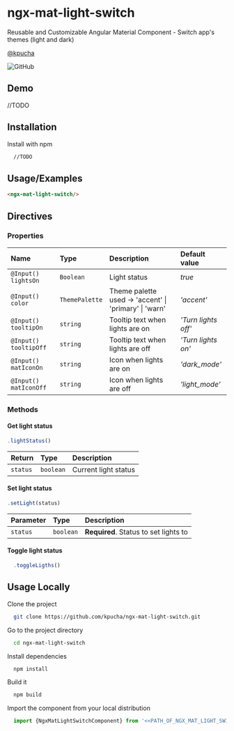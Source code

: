 
# ngx-mat-light-switch

Reusable and Customizable Angular Material Component - Switch app's themes (light and dark)

[@kpucha](https://www.github.com/kpucha)

![GitHub](https://img.shields.io/github/license/kpucha/ngx-mat-light-switch?style=for-the-badge) 

## Demo

//TODO


## Installation

Install with npm

```bash
  //TODO
```
    
## Usage/Examples

```html
<ngx-mat-light-switch/>
```


## Directives

### Properties

| Name | Type     | Description                       | Default value |
| :-------- | :------- | :-------------------------------- | :---------|
| `@Input() lightsOn`      | `Boolean` | Light status | *true* |
| `@Input() color`      | `ThemePalette` | Theme palette used -> 'accent' \| 'primary' \| 'warn' | *'accent'* |
| `@Input() tooltipOn`      | `string` | Tooltip text when lights are on| *'Turn lights off'* |
| `@Input() tooltipOff`      | `string` | Tooltip text when lights are off| *'Turn lights on'* |
| `@Input() matIconOn`      | `string` | Icon when lights are on| *'dark_mode'* |
| `@Input() matIconOff`      | `string` | Icon when lights are off| *'light_mode'* |



### Methods

#### Get light status
```javascript
.lightStatus()
```

| Return | Type     | Description                       |
| :-------- | :------- | :-------------------------------- |
| `status`      | `boolean` | Current light status|

#### Set light status
```javascript
.setLight(status)
```

| Parameter | Type     | Description                       |
| :-------- | :------- | :-------------------------------- |
| `status`      | `boolean` | **Required**. Status to set lights to|

#### Toggle light status

```javascript
  .toggleLigths()
```






## Usage Locally

Clone the project

```bash
  git clone https://github.com/kpucha/ngx-mat-light-switch.git
```

Go to the project directory

```bash
  cd ngx-mat-light-switch
```

Install dependencies

```bash
  npm install
```

Build it

```bash
  npm build
```

Import the component from your local distribution
```javascript
  import {NgxMatLightSwitchComponent} from '<<PATH_OF_NGX_MAT_LIGHT_SWITCH>>/dist/ngx-mat-light-switch-library';
```


